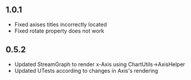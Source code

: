## 1.0.1
* Fixed axises titles incorrectly located
* Fixed rotate property does not work


## 0.5.2
* Updated StreamGraph to render x-Axis using ChartUtils->AxisHelper
* Updated UTests according to changes in Axis's rendering 